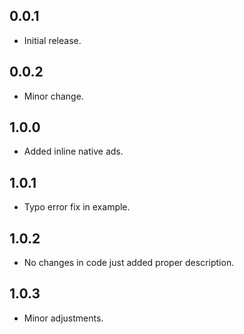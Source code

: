 ## 0.0.1

* Initial release.

## 0.0.2

* Minor change.

## 1.0.0

* Added inline native ads.

## 1.0.1

* Typo error fix in example.

## 1.0.2

* No changes in code just added proper description.

## 1.0.3

* Minor adjustments.